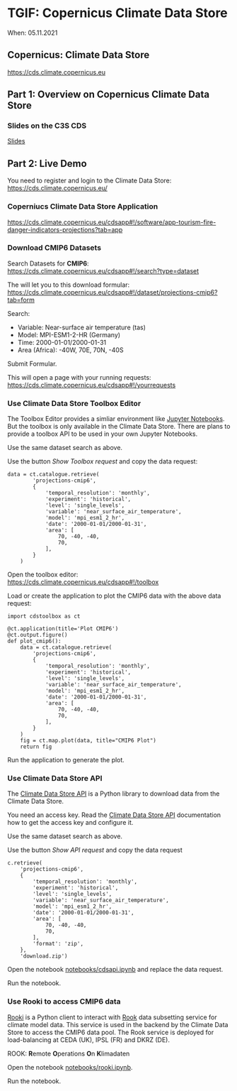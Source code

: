 # TGIF: Copernicus Climate Data Store

When: 05.11.2021

## Copernicus: Climate Data Store 

https://cds.climate.copernicus.eu


## Part 1: Overview on Copernicus Climate Data Store

### Slides on the C3S CDS

[Slides](https://docs.google.com/presentation/d/1MmbCbASpAJJq5yUgcVXKhNwZTvrRwo_N/edit?usp=sharing&ouid=102118564710801685708&rtpof=true&sd=true)


## Part 2: Live Demo

You need to register and login to the Climate Data Store:
https://cds.climate.copernicus.eu/

### Coperniucs Climate Data Store Application

https://cds.climate.copernicus.eu/cdsapp#!/software/app-tourism-fire-danger-indicators-projections?tab=app

### Download CMIP6 Datasets

Search Datasets for **CMIP6**:
https://cds.climate.copernicus.eu/cdsapp#!/search?type=dataset

The will let you to this download formular:
https://cds.climate.copernicus.eu/cdsapp#!/dataset/projections-cmip6?tab=form

Search:
* Variable: Near-surface air temperature (tas)
* Model: MPI-ESM1-2-HR (Germany)
* Time: 2000-01-01/2000-01-31
* Area (Africa): -40W, 70E, 70N, -40S

Submit Formular.

This will open a page with your running requests:
https://cds.climate.copernicus.eu/cdsapp#!/yourrequests

### Use Climate Data Store Toolbox Editor

The Toolbox Editor provides a simliar environment like [Jupyter Notebooks](https://jupyter.org/).
But the toolbox is only available in the Climate Data Store.
There are plans to provide a toolbox API to be used in your own Jupyter Notebooks.

Use the same dataset search as above.

Use the button *Show Toolbox request* and copy the data request:
```
data = ct.catalogue.retrieve(
        'projections-cmip6',
        {
            'temporal_resolution': 'monthly',
            'experiment': 'historical',
            'level': 'single_levels',
            'variable': 'near_surface_air_temperature',
            'model': 'mpi_esm1_2_hr',
            'date': '2000-01-01/2000-01-31',
            'area': [
                70, -40, -40,
                70,
            ],
        }
    )
```

Open the toolbox editor:
https://cds.climate.copernicus.eu/cdsapp#!/toolbox

Load or create the application to plot the CMIP6 data with the above data request:
```
import cdstoolbox as ct

@ct.application(title='Plot CMIP6')
@ct.output.figure()
def plot_cmip6():
    data = ct.catalogue.retrieve(
        'projections-cmip6',
        {
            'temporal_resolution': 'monthly',
            'experiment': 'historical',
            'level': 'single_levels',
            'variable': 'near_surface_air_temperature',
            'model': 'mpi_esm1_2_hr',
            'date': '2000-01-01/2000-01-31',
            'area': [
                70, -40, -40,
                70,
            ],
        }
    )
    fig = ct.map.plot(data, title="CMIP6 Plot")
    return fig
```

Run the application to generate the plot.


### Use Climate Data Store API

The [Climate Data Store API](https://pypi.org/project/cdsapi/) is a Python library to download data from the Climate Data Store.

You need an access key. Read the [Climate Data Store API](https://pypi.org/project/cdsapi/) documentation how to get the access key and configure it.

Use the same dataset search as above.

Use the button *Show API request* and copy the data request
```
c.retrieve(
    'projections-cmip6',
    {
        'temporal_resolution': 'monthly',
        'experiment': 'historical',
        'level': 'single_levels',
        'variable': 'near_surface_air_temperature',
        'model': 'mpi_esm1_2_hr',
        'date': '2000-01-01/2000-01-31',
        'area': [
            70, -40, -40,
            70,
        ],
        'format': 'zip',
    },
    'download.zip')
```

Open the notebook [notebooks/cdsapi.ipynb](https://nbviewer.org/github/atmodatcode/tgif_copernicus/blob/main/notebooks/cdsapi.ipynb) and replace the data request.

Run the notebook.

### Use Rooki to access CMIP6 data

[Rooki](https://github.com/roocs/rooki) is a Python client to interact with [Rook](https://github.com/roocs/rook) data subsetting service for climate model data. This service is used in the backend by the Climate Data Store to access the CMIP6 data pool. The Rook service is deployed for load-balancing at CEDA (UK), IPSL (FR) and DKRZ (DE).

ROOK: **R**emote **O**perations **O**n **K**limadaten

Open the notebook [notebooks/rooki.ipynb](https://nbviewer.org/github/atmodatcode/tgif_copernicus/blob/main/notebooks/rooki.ipynb).

Run the notebook.


